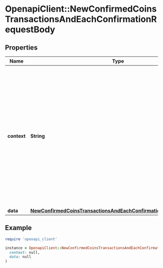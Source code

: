 # OpenapiClient::NewConfirmedCoinsTransactionsAndEachConfirmationRequestBody

## Properties

| Name | Type | Description | Notes |
| ---- | ---- | ----------- | ----- |
| **context** | **String** | In batch situations the user can use the context to correlate responses with requests. This property is present regardless of whether the response was successful or returned as an error. &#x60;context&#x60; is specified by the user. | [optional] |
| **data** | [**NewConfirmedCoinsTransactionsAndEachConfirmationRequestBodyData**](NewConfirmedCoinsTransactionsAndEachConfirmationRequestBodyData.md) |  |  |

## Example

```ruby
require 'openapi_client'

instance = OpenapiClient::NewConfirmedCoinsTransactionsAndEachConfirmationRequestBody.new(
  context: null,
  data: null
)
```

